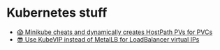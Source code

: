 # Kubernetes stuff

* [😱 Minikube cheats and dynamically creates HostPath PVs for PVCs](https://youtu.be/ApDZ5R7loNU)
* [😎 Use KubeVIP instead of MetalLB for LoadBalancer virtual IPs](https://youtu.be/5rHILb7xVDI)
